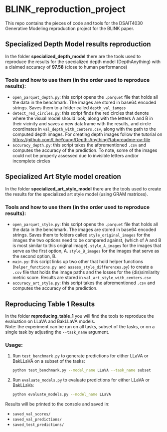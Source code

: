 # BLINK_reproduction_project

This repo contains the pieces of code and tools for the DSAIT4030 Generative Modeling reproduction project for the BLINK paper.

## Specialized Depth Model results reproduction

In the folder **specialized_depth_model** there are the tools used to reproduce the results for the specialized depth model (DepthAnything) with a claimed accuracy of **97.58** (close to human performance)

### Tools and how to use them (in the order used to reproduce results):
- ```open_parquet_depth.py```: this script opens the ```.parquet``` file that holds all the data in the benchmark. The images are stored in base64 encoded strings. Saves them to a folder called ```depth_val_iamges```
- ```detect_red_circles.py```: this script finds the red circles that denote where the visual model should look, along with the letters A and B in their vicinity and saves a new dataframe with the results, and circle coordinates in ```val_depth_with_centers.csv```, along with the path to the computed depth images. For creating depth images follow the tutorial on https://github.com/LiheYoung/Depth-Anything?tab=readme-ov-file
- ```accuracy_depth.py```: this script takes the aforementioned ```.csv``` and computes the accuracy of the prediction. To note, some of the images could not be properly assessed due to invisible letters and/or incomplete circles

## Specialized Art Style model creation

In the folder **specialized_art_style_model** there are the tools used to create the results for the specialized art style model (using GRAM matrices).

### Tools and how to use them (in the order used to reproduce results):
- ```open_parquet_style.py```: this script opens the ```.parquet``` file that holds all the data in the benchmark. The images are stored in base64 encoded strings. Saves them to folders called ```style_original_images``` for the images the two options need to be compared against, (which of A and B is most similar to this original image). ```style_A_images``` for the images that serve as the first option, A. ```style_B_images``` for the images that serve as the second option, B.
- ```main.py```: this script links up two other that hold helper functions (```helper_functions.py and assess_style_differences.py```) to create a ```.csv``` file that holds the image paths and the losses for the (dis)similarity metric score. Results are stored in ```val_art_style_with_centers.csv```
- ```accuracy_art_style.py```: this script takes the aforementioned ```.csv``` and computes the accuracy of the prediction.

## Reproducing Table 1 Results

In the folder **reproducing_table_1** you will find the tools to reproduce the evaluation on LLaVA and BakLLaVA models.   
Note: the experiment can be run on all tasks, subset of the tasks, or on a single task by adjusting the `--task_name` argument.

### Usage:

1. Run `test_benchmark.py` to generate predictions for either LLaVA or BakLLaVA on a subset of the tasks:
   ```bash
   python test_benchmark.py --model_name LLaVA --task_name subset

2. Run `evaluate_models.py` to evaluate predictions for either LLaVA or BakLLaVa:
   ```bash
   python evaluate_models.py --model_name LLaVA

Results will be printed to the console and saved in:  
- `saved_val_scores/`  
- `saved_val_predictions/`  
- `saved_test_predictions/`



